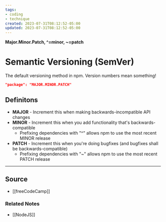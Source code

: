 ```yaml
---
tags:
- coding
- technique 
created: 2023-07-31T08:12:52-05:00
updated: 2023-07-31T08:12:52-05:00
---
```

**Major.Minor.Patch, ^=minor, ~=patch**

# Semantic Versioning (SemVer)

The default versioning method in npm. Version numbers mean something!

```json
"package": "MAJOR.MINOR.PATCH"
```

## Definitons

- **MAJOR** - Increment this when making backwards-incompatible API changes
- **MINOR** - Increment this when you add functionality that's backwards-compatible
    - Prefixing dependencies with "^" allows npm to use the most recent MINOR release
- **PATCH** - Increment this when you're doing bugfixes (and bugfixes shall be backwards-compatible)
    - Prefixing dependencies with "~" allows npm to use the most recent PATCH release

---

## Source
- [[freeCodeCamp]]

### Related Notes
- [[NodeJS]]